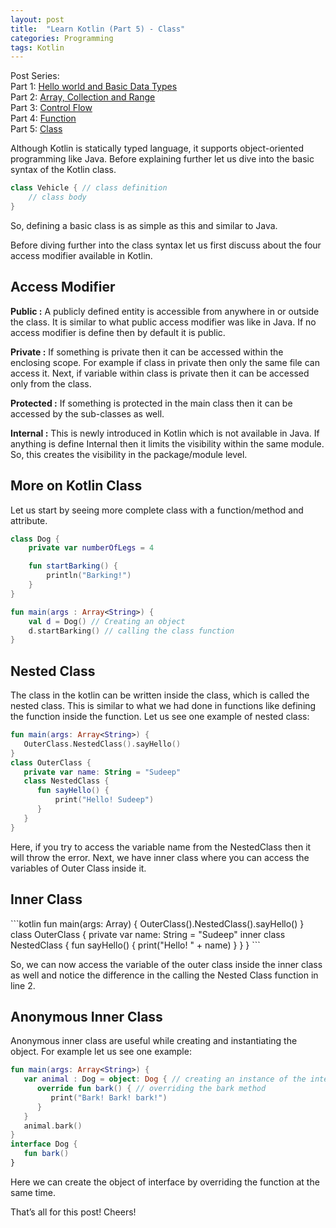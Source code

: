 ```yaml
---
layout: post
title:  "Learn Kotlin (Part 5) - Class"
categories: Programming
tags: Kotlin
---
```

Post Series: <br />
Part 1: [Hello world and Basic Data Types](https://sudeepacharya.com.np/blog/2018/12/02/learn-kotlin-part-1-hello-world-and-basic-data-types/)<br />
Part 2: [Array, Collection and Range](https://sudeepacharya.com.np/blog/2018/12/10/learn-kotlin-part-2-array-collection-and-range/)<br />
Part 3: [Control Flow](https://sudeepacharya.com.np/blog/2018/12/16/learn-kotlin-part-3-control-flow/)<br />
Part 4: [Function](https://sudeepacharya.com.np/blog/2018/12/24/learn-kotlin-part-4-function/)<br />
Part 5: [Class](https://sudeepacharya.com.np/blog/2019/01/08/learn-kotlin-part-5-class/)<br />

Although Kotlin is statically typed language, it supports object-oriented programming like Java. Before explaining further let us dive into the basic syntax of the Kotlin class.

```kotlin
class Vehicle { // class definition
    // class body
}
```
So, defining a basic class is as simple as this and similar to Java.

Before diving further into the class syntax let us first discuss about the four access modifier available in Kotlin.

<h2>Access Modifier</h2>

<b>Public :</b> A publicly defined entity is accessible from anywhere in or outside the class. It is similar to what public access modifier was like in Java. If no access modifier is define then by default it is public.

<b>Private :</b> If something is private then it can be accessed within the enclosing scope. For example if class in private then only the same file can access it. Next, if variable within class is private then it can be accessed only from the class.

<b>Protected :</b> If something is protected in the main class then it can be accessed by the sub-classes as well.

<b>Internal :</b> This is newly introduced in Kotlin which is not available in Java. If anything is define Internal then it limits the visibility within the same module. So, this creates the visibility in the package/module level.

<h2>More on Kotlin Class</h2>
Let us start by seeing more complete class with a function/method and attribute.

```kotlin
class Dog {
    private var numberOfLegs = 4

    fun startBarking() {
        println("Barking!")
    }
}

fun main(args : Array<String>) {
    val d = Dog() // Creating an object
    d.startBarking() // calling the class function
}
```

<h2>Nested Class</h2>
The class in the kotlin can be written inside the class, which is called the nested class. This is similar to what we had done in functions like defining the function inside the function. Let us see one example of nested class:

```kotlin
fun main(args: Array<String>) {
   OuterClass.NestedClass().sayHello()
}
class OuterClass {
   private var name: String = "Sudeep"
   class NestedClass {
      fun sayHello() {
          print("Hello! Sudeep")
      }
   }
}
```
Here, if you try to access the variable name from the NestedClass then it will throw the error. Next, we have inner class where you can access the variables of Outer Class inside it.

<h2>Inner Class</h2>
```kotlin
fun main(args: Array<String>) {
   OuterClass().NestedClass().sayHello()
}
class OuterClass {
   private var name: String = "Sudeep"
   inner class NestedClass {
      fun sayHello() {
          print("Hello! " + name)
      }
   }
}
```

So, we can now access the variable of the outer class inside the inner class as well and notice the difference in the calling the Nested Class function in line 2.

<h2>Anonymous Inner Class</h2>
Anonymous inner class are useful while creating and instantiating the object. For example let us see one example:

```kotlin
fun main(args: Array<String>) {
   var animal : Dog = object: Dog { // creating an instance of the interface Dog
      override fun bark() { // overriding the bark method
         print("Bark! Bark! bark!")
      }
   }
   animal.bark()
}
interface Dog {
   fun bark()
}
```
Here we can create the object of interface by overriding the function at the same time.

That’s all for this post! Cheers!

